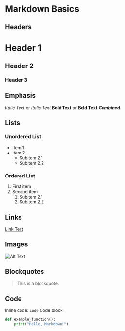 # Markdown Basics

## Headers

# Header 1
## Header 2
### Header 3

## Emphasis

*Italic Text* or _Italic Text_
**Bold Text** or __Bold Text__
**_Combined_**

## Lists

### Unordered List
- Item 1
- Item 2
  - Subitem 2.1
  - Subitem 2.2

### Ordered List
1. First item
2. Second item
   1. Subitem 2.1
   2. Subitem 2.2

## Links

[Link Text](https://www.example.com)

## Images

![Alt Text](image.jpg)

## Blockquotes

> This is a blockquote.

## Code

Inline code: `code`
Code block:

```python
def example_function():
    print("Hello, Markdown!")

